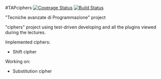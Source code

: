 #TAPciphers
[![Coverage Status](https://coveralls.io/repos/github/ma-buracchi/TAPciphers/badge.svg?branch=master)](https://coveralls.io/github/ma-buracchi/TAPciphers?branch=master)
[![Build Status](https://travis-ci.org/ma-buracchi/TAPciphers.svg?branch=master)](https://travis-ci.org/ma-buracchi/TAPciphers)

"Tecniche avanzate di Programmazione" project

"ciphers" project using test-driven developing and all the plugins viewed during the lectures.

Implemented ciphers:
 - Shift cipher
 
 Working on:
 - Substitution cipher
